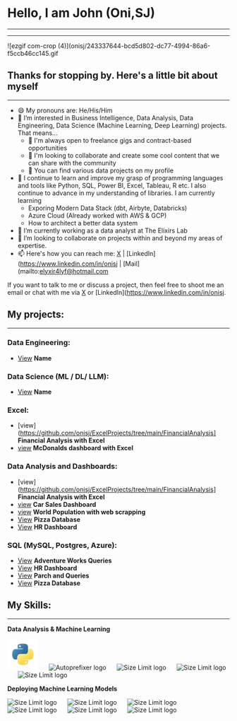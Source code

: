# Hello, I am John (Oni,SJ)
---
---
![ezgif com-crop (4)](onisj/243337644-bcd5d802-dc77-4994-86a6-f5ccb46cc145.gif

## Thanks for stopping by. Here's a little bit about myself
---
- 😄 My pronouns are: He/His/Him
- 👀 I’m interested in Business Intelligence, Data Analysis, Data Engineering, Data Science (Machine Learning, Deep Learning) projects. That means...
   - 👯 I'm always open to freelance gigs and contract-based opportunities
   - 💬 I'm looking to collaborate and create some cool content that we can share with the community
   - 🤘 You can find various data projects on my profile
- 🌱 I continue to learn and improve my grasp of programming languages and tools like Python, SQL, Power BI, Excel, Tableau, R etc. I also continue to advance in my understanding of libraries. I am currently learning
   - Exporing Modern Data Stack (dbt, Airbyte, Databricks)
   - Azure Cloud (Already worked with AWS & GCP)
   - How to architect a better data system
- 🔭 I’m currently working as a data analyst at The Elixirs Lab
- 💞️ I’m looking to collaborate on projects within and beyond my areas of expertise.
- 📫 Here's how you can reach me: [X](https://twitter.com/elyxir) | [LinkedIn](https://www.linkedin.com/in/onisj | [Mail](mailto:elyxir4lyf@hotmail.com

If you want to talk to me or discuss a project, then feel free to shoot me an email or chat with me via [X](https://twitter.com/elyxir) or [LinkedIn](https://www.linkedin.com/in/onisj.


## My projects:
---

### Data Engineering:
- [View](xxx) **Name**


### Data Science (ML / DL/ LLM):
- [View](xxx) **Name**

### Excel:
- [view](https://github.com/onisj/ExcelProjects/tree/main/FinancialAnalysis] **Financial Analysis with Excel**
- [view](https://github.com/onisj/ExcelProjects/tree/main/Dashboards/McDonalds) **McDonalds dashboard with Excel**

  
### Data Analysis and Dashboards:
- [view](https://github.com/onisj/ExcelProjects/tree/main/FinancialAnalysis] **Financial Analysis with Excel**
- [view](https://github.com/onisj/PowerBI_Dashboards/tree/master/carSalesDashboard) **Car Sales Dashboard**
- [view](https://github.com/onisj/PowerBI_Dashboards/tree/master/worldPopulation_webScrapping_dashboard) **World Population with web scrapping**
- [View](https://github.com/onisj/SQLProjects/tree/main/PizzaDB) **Pizza Database**
- [View](https://github.com/onisj/SQLProjects/tree/main/HR_Dashboard/HR-Dashboard-MySQL-PowerBI) **HR Dashboard**

### SQL (MySQL, Postgres, Azure):
- [View](https://github.com/onisj/SQLProjects/tree/main/AdventureWorks_Queries) **Adventure Works Queries**
- [View](https://github.com/onisj/SQLProjects/tree/main/HR_Dashboard/HR-Dashboard-MySQL-PowerBI) **HR Dashboard**
- [View](https://github.com/onisj/SQLProjects/tree/main/ParchAndPosey) **Parch and  Queries**
- [View](https://github.com/onisj/SQLProjects/tree/main/PizzaDB) **Pizza Database**

## My Skills:
---
**Data Analysis & Machine Learning**

<a><img src="https://raw.githubusercontent.com/github/explore/80688e429a7d4ef2fca1e82350fe8e3517d3494d/topics/python/python.png" width="70" height="70" alt="PostCSS logo" /></a>&nbsp;&nbsp;&nbsp;&nbsp;&nbsp;
<a><img src="https://img.favpng.com/23/14/0/machine-learning-deep-learning-artificial-intelligence-supervised-learning-support-vector-machine-png-favpng-pk6kR3fbraDTCN1B9ijfqCV9K.jpg" width="70" height="70" alt="Autoprefixer logo" /></a>&nbsp;&nbsp;&nbsp;&nbsp;&nbsp;
<a><img src="https://analyticslearn.com/wp-content/uploads/2020/11/What-is-Exploratory-Data-Analysis.jpg" width="" height="70" alt="Size Limit logo" /></a>&nbsp;&nbsp;&nbsp;&nbsp;&nbsp;
<a><img src="https://upload.wikimedia.org/wikipedia/commons/thumb/3/34/Microsoft_Office_Excel_%282019%E2%80%93present%29.svg/1200px-Microsoft_Office_Excel_%282019%E2%80%93present%29.svg.png" width="70" height="70" alt="Size Limit logo" /></a>&nbsp;&nbsp;&nbsp;&nbsp;&nbsp;
<a><img src="https://www.alura.com.br/artigos/assets/power-bi/power-bi-logo.png" width="70" height="70" alt="Size Limit logo" /></a>&nbsp;&nbsp;&nbsp;&nbsp;&nbsp;

**Deploying Machine Learning Models**

<a><img src="https://www.vectorlogo.zone/logos/mysql/mysql-ar21.png" width="70" height="70" alt="Size Limit logo" /></a>&nbsp;&nbsp;&nbsp;&nbsp;&nbsp;
<a><img src="https://miro.medium.com/v2/resize:fit:640/0*zvhlCD9RXDA4qbX5" width="70" height="70" alt="Size Limit logo" /></a>&nbsp;&nbsp;&nbsp;&nbsp;&nbsp;
<a><img src="https://pbs.twimg.com/profile_images/1526964416834510848/Njy4Kh2q_400x400.jpg" width="70" height="70" alt="Size Limit logo" /></a>&nbsp;&nbsp;&nbsp;&nbsp;&nbsp;
<a><img src="https://cdn.analyticsvidhya.com/wp-content/uploads/2020/10/image4.jpg" width="70" height="70" alt="Size Limit logo" /></a>&nbsp;&nbsp;&nbsp;&nbsp;&nbsp;
<a><img src="https://www.docker.com/wp-content/uploads/2022/03/vertical-logo-monochromatic.png" width="70" height="70" alt="Size Limit logo" /></a>&nbsp;&nbsp;&nbsp;&nbsp;&nbsp;
<a><img src="https://i.pinimg.com/originals/52/2e/6b/522e6bc1a11d1726a35f81cbd979395f.jpg" width="70" height="70" alt="Size Limit logo" /></a>&nbsp;&nbsp;&nbsp;&nbsp;&nbsp;

<!---
onisj/onisj is a ✨ special ✨ repository because its `README.md` (this file) appears on your GitHub profile.
You can click the Preview link to take a look at your changes.
--->

<!-- - 🤘 Here are my Open Source contributions so far: I keep building projects and tutorials for my YouTube channel, here are some
  - [YouTube Analysis End-To-End Data Engineering Project using Python and AWS](https://github.com/darshilparmar/dataengineering-youtube-analysis-project)
  - [Twitter Data Pipeline using Airflow](https://github.com/darshilparmar/twitter-airflow-data-engineering-project)
  - [Stock Market Real-Time Data Processing Using Kafka](https://github.com/darshilparmar/stock-market-kafka-data-engineering-project)
- 📝 Here are my most recent blogs:
   - Medium
     - [SQL Functions I Use as Data Engineer](https://medium.com/@darshilp/sql-functions-i-use-as-data-engineer-1a1157b11cb4)
     - [7 End-To-End Data Engineering Projects for FREE](https://medium.com/@darshilp/7-end-to-end-data-engineering-projects-for-free-bf9e86d7bfe0)
     - [MY JOURNEY INTO DATA ENGINEERING](https://medium.com/@darshilp/my-journey-into-data-engineering-2f5a9648d0cd)
- My Certifications and Courses
  - [AWS Certified Solutions Architect – Associate](https://www.credly.com/badges/57774a7f-8f46-4896-8b85-0d882385dd8a/public_url)
  - [Data Engineering, Big Data, and Machine Learning on GCP](https://coursera.org/share/1e743b93580fa6bc549063589a0f67a4)
  - [Deep Learning Specialization](https://www.coursera.org/account/accomplishments/specialization/certificate/5XV682V6U5DQ)
  - [Machine Learning by Andrew Ng](https://www.coursera.org/account/accomplishments/certificate/FWZYWR93ZGMA)
  - [Data Science Professional Certificate](https://www.credly.com/badges/eaf89631-0357-4fd9-b967-c72266b49ba0/public_url) -->
  

  

